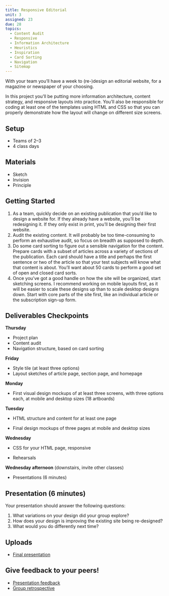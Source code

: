 ```yaml
---
title: Responsive Editorial
unit: 3
assigned: 23
due: 28
topics:
  - Content Audit
  - Responsive
  - Information Architecture
  - Heuristics
  - Inspiration
  - Card Sorting
  - Navigation
  - Sitemap
---
```


With your team you’ll have a week to (re-)design an editorial website, for a magazine or newspaper of your choosing.

In this project you’ll be putting more information architecture, content strategy, and responsive layouts into practice. You’ll also be responsible for coding at least one of the templates using HTML and CSS so that you can properly demonstrate how the layout will change on different size screens.

## Setup

- Teams of 2–3
- 4 class days


## Materials

- Sketch
- Invision
- Principle

## Getting Started

1. As a team, quickly decide on an existing publication that you’d like to design a website for. If they already have a website, you’ll be redesigning it. If they only exist in print, you’ll be designing their first website.
2. Audit the existing content. It will probably be too time-consuming to perform an exhaustive audit, so focus on breadth as supposed to depth.
3. Do some card sorting to figure out a sensible navigation for the content. Prepare cards with a subset of articles across a variety of sections of the publication. Each card should have a title and perhaps the first sentence or two of the article so that your test subjects will know what that content is about. You’ll want about 50 cards to perform a good set of open and closed card sorts.
4. Once you’ve got a good handle on how the site will be organized, start sketching screens. I recommend working on mobile layouts first, as it will be easier to scale these designs up than to scale desktop designs down. Start with core parts of the site first, like an individual article or the subscription sign-up form.

## Deliverables Checkpoints

**Thursday** 

- Project plan
- Content audit
- Navigation structure, based on card sorting

**Friday**

- Style tile (at least three options)
- Layout sketches of article page, section page, and homepage

**Monday**

- First visual design mockups of at least three screens, with three options each, at mobile and desktop sizes (18 artboards)

**Tuesday** 

- HTML structure and content for at least one page

- Final design mockups of three pages at mobile and desktop sizes


**Wednesday**

- CSS for your HTML page, responsive

- Rehearsals


**Wednesday afternoon** (downstairs, invite other classes)

- Presentations (6 minutes)


## Presentation (6 minutes)

Your presentation should answer the following questions:

1. What variations on your design did your group explore?
2. How does your design is improving the existing site being re-designed?
3. What would you do differently next time?


Uploads
---------
- [Final presentation](https://drive.google.com/drive/folders/1-GL6n8POFAtktCeiuSqvvXl-Mvm7zhtN)


Give feedback to your peers!
---------------------------

- [Presentation feedback](https://drive.google.com/drive/folders/1i1xLyYM5udcRFM1kbynvBJbdRawAWAJ8)
- [Group retrospective](https://drive.google.com/drive/folders/1Mo73u58lBn6HPBQxwVxn9a9Waxke0FFO)
